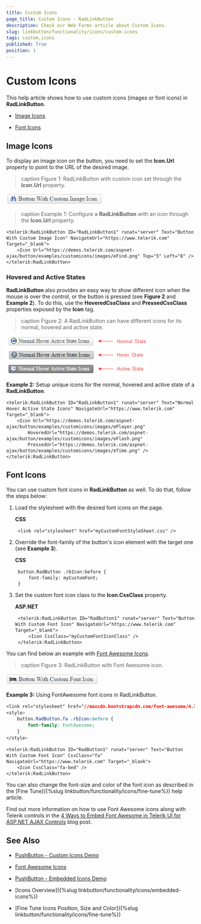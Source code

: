 ```yaml
---
title: Custom Icons
page_title: Custom Icons - RadLinkButton
description: Check our Web Forms article about Custom Icons.
slug: linkbutton/functionality/icons/custom-icons
tags: custom,icons
published: True
position: 1
---
```


# Custom Icons

This help article shows how to use custom icons (images or font icons) in **RadLinkButton**.

* [Image Icons](#image-icons)

* [Font Icons](#font-icons)

## Image Icons

To display an image icon on the button, you need to set the **Icon.Url** property to point to the URL of the desired image.

>caption Figure 1: RadLinkButton with custom icon set through the **Icon.Url** property.

![Icons](images/button-custom-icon-url.png)

>caption Example 1: Configure a **RadLinkButton** with an icon through the **Icon.Url** property.

````ASP.NET
<telerik:RadLinkButton ID="RadLinkButton1" runat="server" Text="Button With Custom Image Icon" NavigateUrl="https://www.telerik.com" Target="_blank">
	<Icon Url="https://demos.telerik.com/aspnet-ajax/button/examples/customicons/images/eFind.png" Top="5" Left="8" />
</telerik:RadLinkButton>
````

### Hovered and Active States

**RadLinkButton** also provides an easy way to show different icon when the mouse is over the control, or the button is pressed (see **Figure 2** and **Example 2**). To do this, use the **HoveredCssClass** and **PressedCssClass** properties exposed by the **Icon** tag.

>caption Figure 2: A RadLinkButton can have different icons for its normal, hovered and active state.

![RadLinkButton icons normal hovered pressed](images/button_icons_normal_hovered_pressed.png)

**Example 2:** Setup unique icons for the normal, hovered and active state of a **RadLinkButton**.

````ASP.NET
<telerik:RadLinkButton ID="RadLinkButton1" runat="server" Text="Normal Hover Active State Icons" NavigateUrl="https://www.telerik.com" Target="_blank">
	<Icon Url="https://demos.telerik.com/aspnet-ajax/button/examples/customicons/images/ePlayer.png"
		HoveredUrl="https://demos.telerik.com/aspnet-ajax/button/examples/customicons/images/eFlash.png"
		PressedUrl="https://demos.telerik.com/aspnet-ajax/button/examples/customicons/images/eTime.png" />
</telerik:RadLinkButton>
````

## Font Icons

You can use custom font icons in **RadLinkButton** as well. To do that, follow the steps below:

1. Load the stylesheet with the desired font icons on the page.

	**CSS**

		<link rel="stylesheet" href="myCustomFontStyleSheet.css" />

1. Override the font-family of the button's icon element with the target one (see **Example 3**).

	**CSS**

		button.RadButton .rbIcon:before {
			font-family: myCustomFont;
		}

1. Set the custom font icon class to the **Icon.CssClass** property.

	**ASP.NET**

		<telerik:RadLinkButton ID="RadButton1" runat="server" Text="Button With Custom Font Icon" NavigateUrl="https://www.telerik.com" Target="_blank">
			<Icon CssClass="myCustomFontIconClass" />
		</telerik:RadLinkButton>

You can find below an example with [Font Awesome Icons](https://fortawesome.github.io/Font-Awesome/icons/).

>caption Figure 3: RadLinkButton with Font Awesome icon.

![Button Custon Icon CssClass](images/button-custom-icon-cssclass.png)

**Example 3:** Using FontAwesome font icons in RadLinkButton.

````CSS
<link rel="stylesheet" href="//maxcdn.bootstrapcdn.com/font-awesome/4.3.0/css/font-awesome.min.css" />
<style>
	button.RadButton.fa .rbIcon:before {
		font-family: FontAwesome;
	}
</style>
````

````ASP.NET
<telerik:RadLinkButton ID="RadButton1" runat="server" Text="Button With Custom Font Icon" CssClass="fa" NavigateUrl="https://www.telerik.com" Target="_blank">
	<Icon CssClass="fa-bed" />
</telerik:RadLinkButton>
````

You can also change the font-size and color of the font icon as described in the [Fine Tune]({%slug linkbutton/functionality/icons/fine-tune%}) help article.

Find out more information on how to use Font Awesome icons along with Telerik controls in the [4 Ways to Embed Font Awesome in Telerik UI for ASP.NET AJAX Controls](https://www.telerik.com/blogs/4-ways-embed-font-awesome-telerik-ui-for-asp-dotnet-ajax) blog post.

## See Also

 * [PushButton - Custom Icons Demo](https://demos.telerik.com/aspnet-ajax/linkbutton/functionality/custom-icons/defaultcs.aspx)

 * [Font Awesome Icons](https://fortawesome.github.io/Font-Awesome/icons/)
 
 * [PushButton - Embedded Icons Demo](https://demos.telerik.com/aspnet-ajax/linkbutton/functionality/embedded-icons/defaultcs.aspx)
 
 * [Icons Overview]({%slug linkbutton/functionality/icons/embedded-icons%})
 
 * [Fine Tune Icons Position, Size and Color]({%slug linkbutton/functionality/icons/fine-tune%})
 
 
